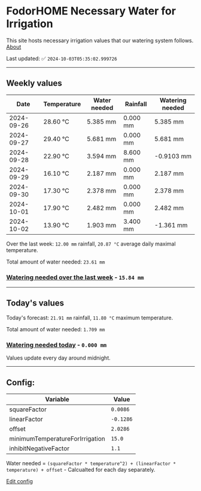 # FodorHOME Necessary Water for Irrigation

This site hosts necessary irrigation values that our watering system follows. [About](https://github.com/redyau/irrigation)

Last updated: ✅ `2024-10-03T05:35:02.999726`

---

## Weekly values

| Date | Temperature | Water needed | Rainfall | Watering needed |
|-----|-----|-----|-----|-----|
| 2024-09-26 | 28.60 °C | 5.385 mm | 0.000 mm | 5.385 mm |
| 2024-09-27 | 29.40 °C | 5.681 mm | 0.000 mm | 5.681 mm |
| 2024-09-28 | 22.90 °C | 3.594 mm | 8.600 mm | -0.9103 mm |
| 2024-09-29 | 16.10 °C | 2.187 mm | 0.000 mm | 2.187 mm |
| 2024-09-30 | 17.30 °C | 2.378 mm | 0.000 mm | 2.378 mm |
| 2024-10-01 | 17.90 °C | 2.482 mm | 0.000 mm | 2.482 mm |
| 2024-10-02 | 13.90 °C | 1.903 mm | 3.400 mm | -1.361 mm |


Over the last week: `12.00 mm` rainfall, `20.87 °C` average daily maximal temperature.

Total amount of water needed: `23.61 mm`

### [Watering needed over the last week](lastweek.txt) - `15.84 mm`

---

## Today's values

Today's forecast: `21.91 mm` rainfall, `11.80 °C` maximum temperature.

Total amount of water needed: `1.709 mm`

### [Watering needed today](today.txt) - `0.000 mm`

Values update every day around midnight.

---

## Config:

| Variable | Value |
|-----|-----|
| squareFactor | `0.0086` |
| linearFactor | `-0.1286` |
| offset | `2.0286` |
| minimumTemperatureForIrrigation | `15.0` |
| inhibitNegativeFactor | `1.1` |

Water needed = `(squareFactor * temperature^2) + (linearFactor * temperature) + offset` - Calcualted for each day separately.

[Edit config](https://github.com/RedyAu/irrigation/edit/main/config.json)

